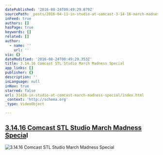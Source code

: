 ```yaml
---
datePublished: '2016-08-24T00:49:29.879Z'
sourcePath: _posts/2016-04-11-in-studio-at-comcast-3-14-16-march-madness-special.md
inFeed: true
authors: []
hasPage: true
keywords: []
related: []
author:
  - name: ''
    url: ''
via: {}
dateModified: '2016-08-24T00:49:29.353Z'
title: 3.14.16 Comcast STL Studio March Madness Special
app_links: []
publisher: {}
description: ''
inLanguage: null
inNav: true
starred: false
url: 31416-in-studio-at-comcast-march-madness-special/index.html
_context: 'http://schema.org'
_type: VideoObject

---
```

## [3.14.16 Comcast STL Studio March Madness Specia][0]l
![3.14.16 Comcast STL Studio March Madness Special](https://the-grid-user-content.s3-us-west-2.amazonaws.com/cdec1a7d-3bdd-40f9-b1ff-b245ce593c19.jpg)

[0]: https://youtu.be/vPY-4tqj9RA "STL 3.14.16"